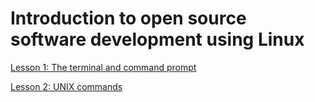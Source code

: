 # Introduction to open source software development using Linux

[Lesson 1: The terminal and command prompt](lessons/terminal-and-command-prompt.md)

[Lesson 2: UNIX commands](lessons/unix-commands.md)
